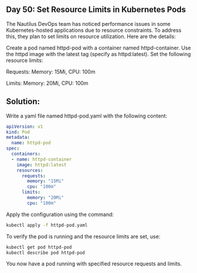 ## Day 50: Set Resource Limits in Kubernetes Pods


The Nautilus DevOps team has noticed performance issues in some Kubernetes-hosted applications due to resource constraints. To address this, they plan to set limits on resource utilization. Here are the details:


Create a pod named httpd-pod with a container named httpd-container. Use the httpd image with the latest tag (specify as httpd:latest). Set the following resource limits:

Requests: Memory: 15Mi, CPU: 100m

Limits: Memory: 20Mi, CPU: 100m

## Solution:

Write a yaml file named httpd-pod.yaml with the following content:

```yaml
apiVersion: v1
kind: Pod
metadata:
  name: httpd-pod
spec:
  containers:
  - name: httpd-container
    image: httpd:latest
    resources:
      requests:
        memory: "15Mi"
        cpu: "100m"
      limits:
        memory: "20Mi"
        cpu: "100m"
```

Apply the configuration using the command:

```bash
kubectl apply -f httpd-pod.yaml
```

To verify the pod is running and the resource limits are set, use:

```bash
kubectl get pod httpd-pod
kubectl describe pod httpd-pod
```

You now have a pod running with specified resource requests and limits.
